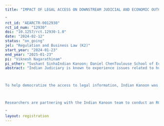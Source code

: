 ```yaml
---
title: "IMPACT OF LEGAL ACCESS ON DOWNSTREAM JUDICIAL AND ECONOMIC OUTCOMES
"
rct_id: "AEARCTR-0012930"
rct_id_num: "12930"
doi: "10.1257/rct.12930-1.0"
date: "2024-02-12"
status: "on_going"
jel: "Regulation and Business Law (K2)"
start_year: "2024-01-23"
end_year: "2025-01-23"
pi: "Viknesh Nagarathinam"
pi_other: "Sushant SinhaIndian Kanoon; Daniel ChenToulouse School of Economics"
abstract: "Indian Judiciary is known to experience issues related to huge caseload and delays. Furthermore, litigants do not have easy access to legal advice which often discourages them from reaching out to courts for resolving disputes and other legal troubles. From a macroeconomic perspective, this can be considered a hurdle to economic growth and improved quality of life for individuals and firms.

To help democratize the access to legal information, Indian Kanoon was rolled out in 2008. The primary goal behind the creation of India Kanoon was to democratize access to legal documents. Before its existence, accessing judgments and other legal documents was difficult for ordinary citizens unless they subscribed to expensive legal databases.One of the key features of India Kanoon is its user-friendly search capability. The platform breaks down judgments into paragraphs and provides direct links to referenced statutes, making it easier for users to understand the context.

Researchers are partnering with the Indian Kanoon team to conduct an RCT that aims to measure the economic and judicial impact of providing access to an improved user-friendly version of the legal search engine. The study involves over 100k users over a period of 1 year from all over India. The study measures the impact on the users’ legal knowledge after access to the website. The users will be linked with cases to track the judicial outcomes. The Researchers will also collect administrative data on the financial outcomes of the firms associated with the users.
"
layout: registration
---
```


